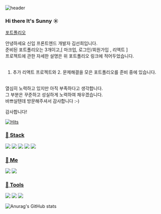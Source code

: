 ![header](https://capsule-render.vercel.app/api?type=Shark&color=auto&height=100&section=header&text=Thnak%20you%20for%20coming!&fontSize=50)

### Hi there It's Sunny :sunny:

[포트폴리오](http://sanynote.github.io/Portfolio/portfolio/aboutMe.html)

<p>
  안녕하세요 신입 프론트엔드 개발자 김선희입니다.<br/>
  준비된 포트폴리오는 3개이고,[ 마크업, 로그인/회원가입 , 리액트 ]<br/>
  프로젝트에 관한 자세한 설명은 위 포트폴리오 링크에 적어두었습니다.<br/><br/>
  
  1. 추가 리액트 프로젝트와 2. 문제해결을 모은 포트폴리오를 준비 중에 있습니다.<br/><br/>
  
  열심히 노력하고 있지만 아직 부족하다고 생각합니다.<br/>
  그 부분은 꾸준하고 성실하게 노력하여 채우겠습니다.<br/>
  바쁘실텐데 방문해주셔서 감사합니다 :-)
  
  
  감사합니다!
</p>



[![Hits](https://hits.seeyoufarm.com/api/count/incr/badge.svg?url=https%3A%2F%2Fgithub.com%2Fsanynote&count_bg=%23CCAAFF&title_bg=%23555555&icon=&icon_color=%23E7E7E7&title=hits&edge_flat=false)](https://hits.seeyoufarm.com)

<a href="url" > <h3>:crystal_ball: Stack </h3> </a>

<img src="https://img.shields.io/badge/React-61DAFB?style=flat-square&logo=React&logoColor=white"/></a>
<img src="https://img.shields.io/badge/JavaScript-F7DF1E?style=flat-square&logo=JavaScript&logoColor=white"/></a>
<img src="https://img.shields.io/badge/HTML5-E34F26?style=flat-square&logo=HTML5&logoColor=white"/></a>
<img src="https://img.shields.io/badge/CSS3-1572B6?style=flat-square&logo=CSS3&logoColor=white"/></a>
<img src="https://img.shields.io/badge/jQuery-0769AD?style=flat-square&logo=jQuery&logoColor=white"/></a>



<a href="url" > <h3>:gem: Me </h3> </a>
<a href="https://blog.naver.com/hatomom"><img src="https://img.shields.io/badge/Naver-00A98F?style=flat-square&logo=&logoColor=white&link=https://blog.naver.com/hatomom"/></a>
<a href="https://www.instagram.com/rlatksdl_"><img src="https://img.shields.io/badge/Instagram-E4405F?style=flat-square&logo=&logoColor=white&link=www.instagram.com/rlatksdl_"/></a>

<a href="url" > <h3>:hammer: Tools </h3> </a>

<img src="https://img.shields.io/badge/GitHub-181717?style=flat-square&logo=GitHub&logoColor=white"/></a>
<img src="https://img.shields.io/badge/Amazon AWS-232F3E?style=flat-square&logo=Amazon AWS&logoColor=white"/></a>
<img src="https://img.shields.io/badge/Visual Studio Code-007ACC?style=flat-square&logo=Visual Studio Code&logoColor=white"/></a>


![Anurag's GitHub stats](https://github-readme-stats.vercel.app/api?username=sanynote&show_icons=true&theme=tokyonight)

